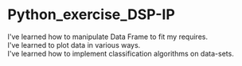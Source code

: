 # Python_exercise_DSP-IP

I've learned how to manipulate Data Frame to fit my requires. </br>
I've learned to plot data in various ways. </br>
I've learned how to implement classification algorithms on data-sets.
